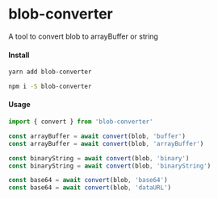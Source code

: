 # blob-converter
A tool to convert blob to arrayBuffer or string

#### Install
```bash
yarn add blob-converter
```
```bash
npm i -S blob-converter
```

#### Usage
```js
import { convert } from 'blob-converter'

const arrayBuffer = await convert(blob, 'buffer')
const arrayBuffer = await convert(blob, 'arrayBuffer')

const binaryString = await convert(blob, 'binary')
const binaryString = await convert(blob, 'binaryString')

const base64 = await convert(blob, 'base64')
const base64 = await convert(blob, 'dataURL')
```
